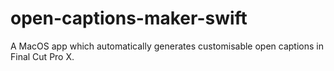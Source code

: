 # open-captions-maker-swift
A MacOS app which automatically generates customisable open captions in Final Cut Pro X.